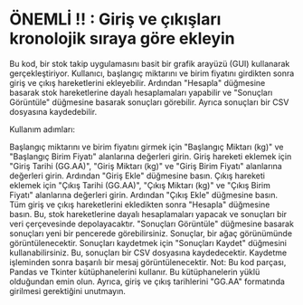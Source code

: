 # ÖNEMLİ !! : Giriş ve çıkışları kronolojik sıraya göre ekleyin

Bu kod, bir stok takip uygulamasını basit bir grafik arayüzü (GUI) kullanarak gerçekleştiriyor. Kullanıcı, başlangıç miktarını ve birim fiyatını girdikten sonra giriş ve çıkış hareketlerini ekleyebilir. Ardından "Hesapla" düğmesine basarak stok hareketlerine dayalı hesaplamaları yapabilir ve "Sonuçları Görüntüle" düğmesine basarak sonuçları görebilir. Ayrıca sonuçları bir CSV dosyasına kaydedebilir.

Kullanım adımları:

Başlangıç miktarını ve birim fiyatını girmek için "Başlangıç Miktarı (kg)" ve "Başlangıç Birim Fiyatı" alanlarına değerleri girin.
Giriş hareketi eklemek için "Giriş Tarihi (GG.AA)", "Giriş Miktarı (kg)" ve "Giriş Birim Fiyatı" alanlarına değerleri girin. Ardından "Giriş Ekle" düğmesine basın.
Çıkış hareketi eklemek için "Çıkış Tarihi (GG.AA)", "Çıkış Miktarı (kg)" ve "Çıkış Birim Fiyatı" alanlarına değerleri girin. Ardından "Çıkış Ekle" düğmesine basın.
Tüm giriş ve çıkış hareketlerini ekledikten sonra "Hesapla" düğmesine basın. Bu, stok hareketlerine dayalı hesaplamaları yapacak ve sonuçları bir veri çerçevesinde depolayacaktır.
"Sonuçları Görüntüle" düğmesine basarak sonuçları yeni bir pencerede görebilirsiniz. Sonuçlar, bir ağaç görünümünde görüntülenecektir.
Sonuçları kaydetmek için "Sonuçları Kaydet" düğmesini kullanabilirsiniz. Bu, sonuçları bir CSV dosyasına kaydedecektir. Kaydetme işleminden sonra başarılı bir mesaj görüntülenecektir.
Not: Bu kod parçası, Pandas ve Tkinter kütüphanelerini kullanır. Bu kütüphanelerin yüklü olduğundan emin olun. Ayrıca, giriş ve çıkış tarihlerini "GG.AA" formatında girilmesi gerektiğini unutmayın.
